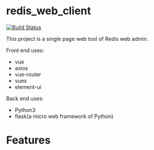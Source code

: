 # redis_web_client

[![Build Status](https://www.travis-ci.org/alanowen/redis_web_client.svg?branch=master)](https://www.travis-ci.org/alanowen/redis_web_client)

This project is a single page web tool of Redis web admin.

Front end uses:
* vue
* axios
* vue-router
* vuex
* element-ui

Back end uses:
* Python3
* flask(a micro web framework of Python)

# Features

